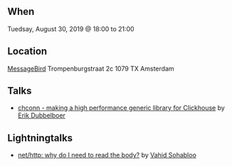 When
----
Tuedsay, August 30, 2019 @ 18:00 to 21:00

Location
--------
[MessageBird](https://messagebird.com)
Trompenburgstraat 2c
1079 TX Amsterdam

Talks
-----
- [chconn - making a high performance generic library for Clickhouse](https://go-talks.appspot.com/github.com/vahid-sohrabloo/slides/2022/chconn_amsterdam/chconn.slide) by [Erik Dubbelboer](https://github.com/erikdubbelboer)


Lightningtalks
--------------
- [net/http: why do I need to read the body?](http-read-the-body.pdf) by [Vahid Sohabloo](https://github.com/vahid-sohrabloo)
